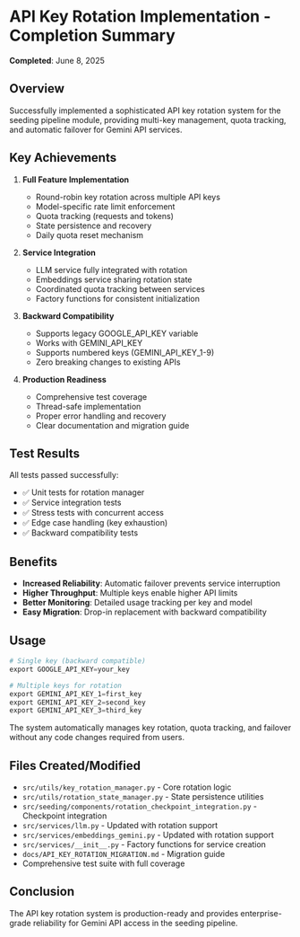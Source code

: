 # API Key Rotation Implementation - Completion Summary

**Completed**: June 8, 2025

## Overview

Successfully implemented a sophisticated API key rotation system for the seeding pipeline module, providing multi-key management, quota tracking, and automatic failover for Gemini API services.

## Key Achievements

1. **Full Feature Implementation**
   - Round-robin key rotation across multiple API keys
   - Model-specific rate limit enforcement
   - Quota tracking (requests and tokens)
   - State persistence and recovery
   - Daily quota reset mechanism

2. **Service Integration**
   - LLM service fully integrated with rotation
   - Embeddings service sharing rotation state
   - Coordinated quota tracking between services
   - Factory functions for consistent initialization

3. **Backward Compatibility**
   - Supports legacy GOOGLE_API_KEY variable
   - Works with GEMINI_API_KEY
   - Supports numbered keys (GEMINI_API_KEY_1-9)
   - Zero breaking changes to existing APIs

4. **Production Readiness**
   - Comprehensive test coverage
   - Thread-safe implementation
   - Proper error handling and recovery
   - Clear documentation and migration guide

## Test Results

All tests passed successfully:
- ✅ Unit tests for rotation manager
- ✅ Service integration tests
- ✅ Stress tests with concurrent access
- ✅ Edge case handling (key exhaustion)
- ✅ Backward compatibility tests

## Benefits

- **Increased Reliability**: Automatic failover prevents service interruption
- **Higher Throughput**: Multiple keys enable higher API limits
- **Better Monitoring**: Detailed usage tracking per key and model
- **Easy Migration**: Drop-in replacement with backward compatibility

## Usage

```python
# Single key (backward compatible)
export GOOGLE_API_KEY=your_key

# Multiple keys for rotation
export GEMINI_API_KEY_1=first_key
export GEMINI_API_KEY_2=second_key
export GEMINI_API_KEY_3=third_key
```

The system automatically manages key rotation, quota tracking, and failover without any code changes required from users.

## Files Created/Modified

- `src/utils/key_rotation_manager.py` - Core rotation logic
- `src/utils/rotation_state_manager.py` - State persistence utilities
- `src/seeding/components/rotation_checkpoint_integration.py` - Checkpoint integration
- `src/services/llm.py` - Updated with rotation support
- `src/services/embeddings_gemini.py` - Updated with rotation support
- `src/services/__init__.py` - Factory functions for service creation
- `docs/API_KEY_ROTATION_MIGRATION.md` - Migration guide
- Comprehensive test suite with full coverage

## Conclusion

The API key rotation system is production-ready and provides enterprise-grade reliability for Gemini API access in the seeding pipeline.